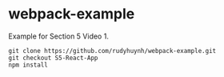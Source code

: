 # webpack-example

Example for Section 5 Video 1.

```
git clone https://github.com/rudyhuynh/webpack-example.git
git checkout S5-React-App
npm install
```
